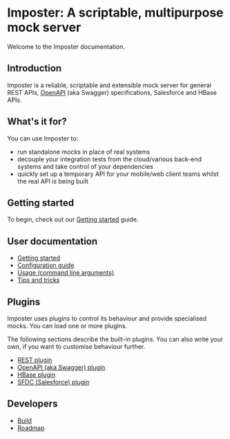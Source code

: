 # Imposter: A scriptable, multipurpose mock server

Welcome to the Imposter documentation.

## Introduction

Imposter is a reliable, scriptable and extensible mock server for general REST APIs,
[OpenAPI](https://github.com/OAI/OpenAPI-Specification) (aka Swagger) specifications,
Salesforce and HBase APIs.

## What's it for?

You can use Imposter to:

* run standalone mocks in place of real systems
* decouple your integration tests from the cloud/various back-end systems and take control of your dependencies
* quickly set up a temporary API for your mobile/web client teams whilst the real API is being built

## Getting started

To begin, check out our [Getting started](getting_started.md) guide.

## User documentation

* [Getting started](getting_started.md)
* [Configuration guide](configuration.md)
* [Usage (command line arguments)](usage.md)
* [Tips and tricks](tips_tricks.md)

## Plugins

Imposter uses plugins to control its behaviour and provide specialised mocks. You can load one or more plugins.

The following sections describe the built-in plugins. You can also write your own, if you want to customise behaviour further.

* [REST plugin](rest_plugin.md)
* [OpenAPI (aka Swagger) plugin](openapi_plugin.md)
* [HBase plugin](hbase_plugin.md)
* [SFDC (Salesforce) plugin](sfdc_plugin.md)

## Developers

* [Build](build.md)
* [Roadmap](roadmap.md)
